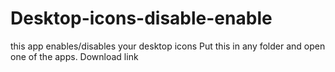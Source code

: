 # Desktop-icons-disable-enable
this app enables/disables your desktop icons
Put this in any folder and open one of the apps.
Download link

